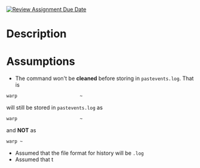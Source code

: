 [![Review Assignment Due Date](https://classroom.github.com/assets/deadline-readme-button-24ddc0f5d75046c5622901739e7c5dd533143b0c8e959d652212380cedb1ea36.svg)](https://classroom.github.com/a/76mHqLr5)
# Description

# Assumptions
- The command won't be **cleaned** before storing in `pastevents.log`. That is
```bash
warp                       ~
```

will still be stored in `pastevents.log` as 
```bash
warp                       ~
```

and **NOT** as 
```bash
warp ~
```

- Assumed that the file format for history will be `.log`
- Assumed that t